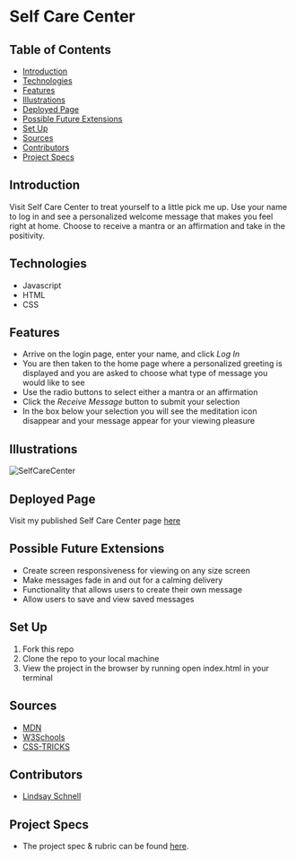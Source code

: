 # Self Care Center

## Table of Contents
  - [Introduction](##Introduction)
  - [Technologies](##Technologies)
  - [Features](##Features)
  - [Illustrations](##Illustrations)
  - [Deployed Page](##Deployed-Page)
  - [Possible Future Extensions](##Possible-Future-Extensions)
  - [Set Up](##Set-Up)
  - [Sources](##Sources)
  - [Contributors](##Contributors)
  - [Project Specs](##Project-Specs)

## Introduction

  Visit Self Care Center to treat yourself to a little pick me up. Use your name to log in and see a personalized welcome message that makes you feel right at home. Choose to receive a mantra or an affirmation and take in the positivity.

## Technologies
  - Javascript
  - HTML
  - CSS

## Features

   - Arrive on the login page, enter your name, and click *Log In*
   - You are then taken to the home page where a personalized greeting is displayed and you are asked to choose what type of message you would like to see
   - Use the radio buttons to select either a mantra or an affirmation
   - Click the *Receive Message* button to submit your selection
   - In the box below your selection you will see the meditation icon disappear and your message appear for your viewing pleasure

## Illustrations

![SelfCareCenter](https://user-images.githubusercontent.com/78449313/120119294-26f5f900-c154-11eb-9b1d-ddda42458c5b.gif)

## Deployed Page

Visit my published Self Care Center page [here](https://lschnell8.github.io/hang-in-there-boilerplate/)

## Possible Future Extensions

  - Create screen responsiveness for viewing on any size screen
  - Make messages fade in and out for a calming delivery
  - Functionality that allows users to create their own message
  - Allow users to save and view saved messages

## Set Up

1. Fork this repo  
2. Clone the repo to your local machine
3. View the project in the browser by running open index.html in your terminal


## Sources
  - [MDN](http://developer.mozilla.org/en-US/)
  - [W3Schools](https://www.w3schools.com/)
  - [CSS-TRICKS](https://css-tricks.com/)

## Contributors
  - [Lindsay Schnell](https://github.com/lschnell8)

## Project Specs
  - The project spec & rubric can be found [here](https://frontend.turing.io/projects/module-1/self-care-center.html).
